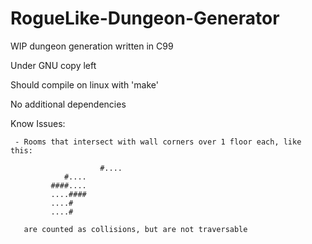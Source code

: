 # RogueLike-Dungeon-Generator
WIP dungeon generation written in C99

Under GNU copy left

Should compile on linux with 'make'

No additional dependencies

Know Issues:

     - Rooms that intersect with wall corners over 1 floor each, like this:

       	     	  	    #....
			    #....
			 ####....
			 ....####
			 ....#
			 ....#

       are counted as collisions, but are not traversable